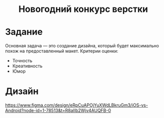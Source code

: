 <h1 align="center">Новогодний конкурс верстки</h1>

# Задание
Основная задача — это создание дизайна, который будет максимально похож на предоставленный макет. 
Критерии оценки:
- Точность
- Креативность
- Юмор

# Дизайн
https://www.figma.com/design/eRpCuAPOjYuXWdLBkruGm3/iOS-vs-Android?node-id=1-78513&t=R8aIIb2Wjv4AUQFB-0